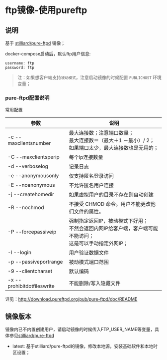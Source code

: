 # ftp镜像-使用pureftp

## 说明

基于 [stilliard/pure-ftpd](https://github.com/stilliard/docker-pure-ftpd) 镜像；

docker-compose启动后，默认ftp用户信息:

```
username: ftp
password: ftp
```

> 注：如果想客户端支持`被动模式`，注意启动镜像的时候配置 `PUBLICHOST` 环境变量；

### pure-ftpd配置说明

常用配置

| 参数 | 说明 |
| --- | --- |
| -c  --maxclientsnumber | 最大连接数；注意端口数量；<br />最大连接数＝（最大＋1 －最小）/ 2；<br />如果端口太少，最大连接数也是无用的；|
| -C  --maxclientsperip | 每个ip连接数量 |
| -d  --verboselog | 记录日志 |
| -e  --anonymousonly | 仅支持匿名登录访问 | 
| -E  --noanonymous | 不允许匿名用户连接 |
| -j  --createhomedir | 如果虚拟用户的目录不存在则自动创建 |
| -R  --nochmod | 不接受 CHMOD 命令。用户不能更改他们文件的属性。 |
| -P  --forcepassiveip <ip address> | 强制指定返回IP，被动模式下好用；<br />不然会返回内网IP给客户端，客户端可能不能访问；<br />这是可以手动指定外网IP； |
| -l  --login | 用户验证数据文件 |
| -p  --passiveportrange | 被动模式端口范围 |
| -9  --clientcharset | 默认编码 |
| -x  --prohibitdotfileswrite | 不能删除/写入隐藏文件 |

详见：http://download.pureftpd.org/pub/pure-ftpd/doc/README

## 镜像版本

镜像内已不内置创建用户，请启动镜像的时候传入FTP_USER_NAME等变量，具体参见[stilliard/pure-ftpd](https://github.com/stilliard/docker-pure-ftpd) 

* latest: 基于stilliard/pure-ftpd的镜像，修改本地源，安装基础软件和本地时区设置；


